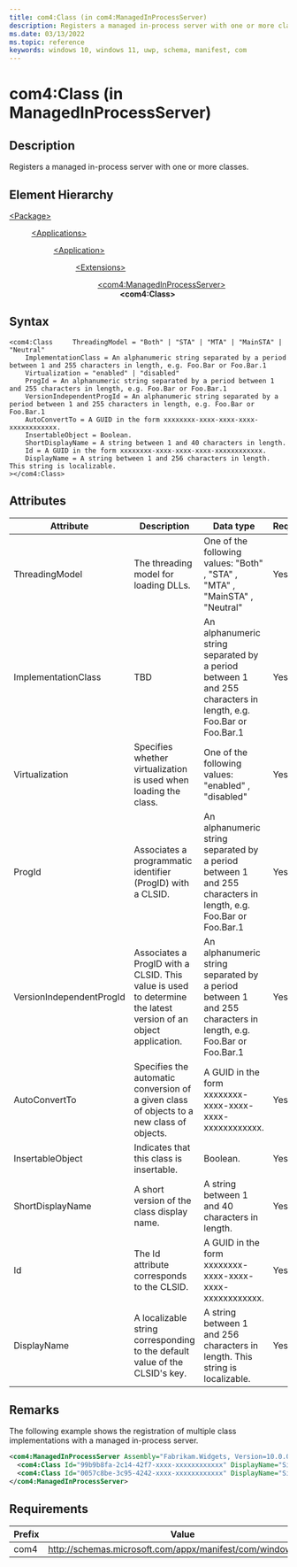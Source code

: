 ```yaml
---
title: com4:Class (in com4:ManagedInProcessServer)
description: Registers a managed in-process server with one or more classes. (in com4:ManagedInProcessServer)
ms.date: 03/13/2022
ms.topic: reference
keywords: windows 10, windows 11, uwp, schema, manifest, com
---
```


# com4:Class (in ManagedInProcessServer)



## Description
Registers a managed in-process server with one or more classes.


## Element Hierarchy
<dl><dt><a href = "element-package.md">&lt;Package&gt;</a></dt>
<dd>
<dl><dt><a href = "element-applications.md">&lt;Applications&gt;</a></dt>
<dd>
<dl><dt><a href = "element-application.md">&lt;Application&gt;</a></dt>
<dd>
<dl><dt><a href = "element-1-extensions.md">&lt;Extensions&gt;</a></dt>
<dd>
<dl><dt><a href = "element-com4-managedinprocessserver.md">&lt;com4:ManagedInProcessServer&gt;</a></dt>
<dd>
<b>&lt;com4:Class&gt;</b>
</dd>
</dl>
</dd>
</dl>
</dd>
</dl>
</dd>
</dl>
</dd>
</dl>

## Syntax
```syntax
<com4:Class     ThreadingModel = "Both" | "STA" | "MTA" | "MainSTA" | "Neutral"
    ImplementationClass = An alphanumeric string separated by a period between 1 and 255 characters in length, e.g. Foo.Bar or Foo.Bar.1
    Virtualization = "enabled" | "disabled"
    ProgId = An alphanumeric string separated by a period between 1 and 255 characters in length, e.g. Foo.Bar or Foo.Bar.1
    VersionIndependentProgId = An alphanumeric string separated by a period between 1 and 255 characters in length, e.g. Foo.Bar or Foo.Bar.1
    AutoConvertTo = A GUID in the form xxxxxxxx-xxxx-xxxx-xxxx-xxxxxxxxxxxx.
    InsertableObject = Boolean.
    ShortDisplayName = A string between 1 and 40 characters in length.
    Id = A GUID in the form xxxxxxxx-xxxx-xxxx-xxxx-xxxxxxxxxxxx.
    DisplayName = A string between 1 and 256 characters in length. This string is localizable.
></com4:Class>
```


## Attributes

| Attribute | Description | Data type | Required |
| -----------| -------------| -----------| ----------|
| ThreadingModel | The threading model for loading DLLs. | One of the following values: "Both" , "STA" , "MTA" , "MainSTA" , "Neutral"| Yes |
| ImplementationClass | TBD | An alphanumeric string separated by a period between 1 and 255 characters in length, e.g. Foo.Bar or Foo.Bar.1| Yes |
| Virtualization | Specifies whether virtualization is used when loading the class. | One of the following values: "enabled" , "disabled"| Yes |
| ProgId | Associates a programmatic identifier (ProgID) with a CLSID. | An alphanumeric string separated by a period between 1 and 255 characters in length, e.g. Foo.Bar or Foo.Bar.1| Yes |
| VersionIndependentProgId | Associates a ProgID with a CLSID. This value is used to determine the latest version of an object application. | An alphanumeric string separated by a period between 1 and 255 characters in length, e.g. Foo.Bar or Foo.Bar.1| Yes |
| AutoConvertTo | Specifies the automatic conversion of a given class of objects to a new class of objects. | A GUID in the form xxxxxxxx-xxxx-xxxx-xxxx-xxxxxxxxxxxx.| Yes |
| InsertableObject | Indicates that this class is insertable. | Boolean.| Yes |
| ShortDisplayName | A short version of the class display name. | A string between 1 and 40 characters in length.| Yes |
| Id | The Id attribute corresponds to the CLSID. | A GUID in the form xxxxxxxx-xxxx-xxxx-xxxx-xxxxxxxxxxxx.| Yes |
| DisplayName | A localizable string corresponding to the default value of the CLSID's key. | A string between 1 and 256 characters in length. This string is localizable.| Yes |

## Remarks

The following example shows the registration of multiple class implementations with a managed in-process server.

```xml
<com4:ManagedInProcessServer Assembly="Fabrikam.Widgets, Version=10.0.0.0, Culture=neutral, PublicKeyToken=xxxxxxxxxxxxxxxxx" RuntimeVersion="v4.0.30319"> 
  <com4:Class Id="99b9b8fa-2c14-42f7-xxxx-xxxxxxxxxxxx" DisplayName="SimpleWidget" ImplementationClass="Fabrikam.Widgets.SimpleWidget"/> 
  <com4:Class Id="0057c8be-3c95-4242-xxxx-xxxxxxxxxxxx" DisplayName="SingleThreadedWidget" ImplementationClass="Fabrikam.Widgets.SingleThreadedWidget" ThreadingModel="Apartment"/> 
</com4:ManagedInProcessServer> 
```

## Requirements
| Prefix | Value |
| ---------------| -------------------------------------------------------------|
| com4 | http://schemas.microsoft.com/appx/manifest/com/windows10/4 |
